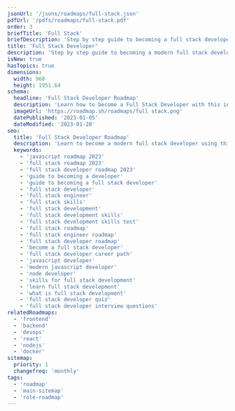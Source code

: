 ```yaml
---
jsonUrl: '/jsons/roadmaps/full-stack.json'
pdfUrl: '/pdfs/roadmaps/full-stack.pdf'
order: 3
briefTitle: 'Full Stack'
briefDescription: 'Step by step guide to becoming a full stack developer in 2023'
title: 'Full Stack Developer'
description: 'Step by step guide to becoming a modern full stack developer in 2023'
isNew: true
hasTopics: true
dimensions:
  width: 968
  height: 1951.64
schema:
  headline: 'Full Stack Developer Roadmap'
  description: 'Learn how to become a Full Stack Developer with this interactive step by step guide in 2023. We also have resources and short descriptions attached to the roadmap items so you can get everything you want to learn in one place.'
  imageUrl: 'https://roadmap.sh/roadmaps/full stack.png'
  datePublished: '2023-01-05'
  dateModified: '2023-01-20'
seo:
  title: 'Full Stack Developer Roadmap'
  description: 'Learn to become a modern full stack developer using this roadmap. Community driven, articles, resources, guides, interview questions, quizzes for modern full stack development.'
  keywords:
    - 'javascript roadmap 2023'
    - 'full stack roadmap 2023'
    - 'full stack developer roadmap 2023'
    - 'guide to becoming a developer'
    - 'guide to becoming a full stack developer'
    - 'full stack developer'
    - 'full stack engineer'
    - 'full stack skills'
    - 'full stack development'
    - 'full stack development skills'
    - 'full stack development skills test'
    - 'full stack roadmap'
    - 'full stack engineer roadmap'
    - 'full stack developer roadmap'
    - 'become a full stack developer'
    - 'full stack developer career path'
    - 'javascript developer'
    - 'modern javascript developer'
    - 'node developer'
    - 'skills for full stack development'
    - 'learn full stack development'
    - 'what is full stack development'
    - 'full stack developer quiz'
    - 'full stack developer interview questions'
relatedRoadmaps:
  - 'frontend'
  - 'backend'
  - 'devops'
  - 'react'
  - 'nodejs'
  - 'docker'
sitemap:
  priority: 1
  changefreq: 'monthly'
tags:
  - 'roadmap'
  - 'main-sitemap'
  - 'role-roadmap'
---
```

